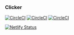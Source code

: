 ### Clicker

[![CircleCI](https://circleci.com/gh/timmyg/captain/tree/master.svg?style=svg)](https://circleci.com/gh/timmyg/captain/tree/master)
[![CircleCI](https://circleci.com/gh/timmyg/captain/tree/stage.svg?style=svg)](https://circleci.com/gh/timmyg/captain/tree/stage)
[![CircleCI](https://circleci.com/gh/timmyg/captain/tree/develop.svg?style=svg)](https://circleci.com/gh/timmyg/captain/tree/develop)

[![Netlify Status](https://api.netlify.com/api/v1/badges/15292ae9-9229-46a4-baea-50e6ea54e90d/deploy-status)](https://app.netlify.com/sites/tryclicker/deploys)
